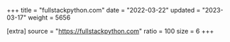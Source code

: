 +++
title = "fullstackpython.com"
date = "2022-03-22"
updated = "2023-03-17"
weight = 5656

[extra]
source = "https://fullstackpython.com"
ratio = 100
size = 6
+++
